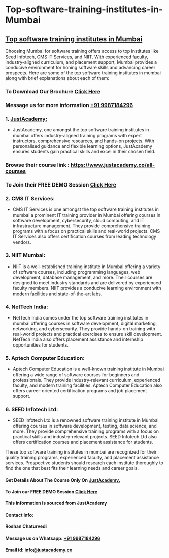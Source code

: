 # Top-software-training-institutes-in-Mumbai
## [Top software training institutes in Mumbai](https://www.justacademy.co/program-detail/software-testing)
Choosing Mumbai for software training offers access to top institutes like Seed Infotech, CMS IT Services, and NIIT. With experienced faculty, industry-aligned curriculum, and placement support, Mumbai provides a conducive environment for honing software skills and advancing career prospects.
Here are some of the top software training institutes in mumbai along with brief explanations about each of them:

### To Download Our Brochure [Click Here](https://www.justacademy.co/download-brochure-for-free)
### Message us for more information [+91 9987184296](https://api.whatsapp.com/send?phone=9987184296)

### 1. [JustAcademy:](https://www.justacademy.co/)
   - JustAcademy, one amongst the top software training institutes in mumbai
 offers industry-aligned training programs with expert instructors, comprehensive resources, and hands-on projects. With personalised guidance and flexible learning options, JustAcademy ensures students gain practical skills and excel in their chosen field. 

### Browse their course link : https://www.justacademy.co/all-courses 
### To Join their FREE DEMO Session [Click Here](https://www.justacademy.co/register-for-course-demo)

### 2. CMS IT Services:
   - CMS IT Services is one amongst the top software training institutes in mumbai a prominent IT training provider in Mumbai offering courses in software development, cybersecurity, cloud computing, and IT infrastructure management. They provide comprehensive training programs with a focus on practical skills and real-world projects. CMS IT Services also offers certification courses from leading technology vendors.

### 3. NIIT Mumbai:
   - NIIT is a well-established training institute in Mumbai offering a variety of software courses, including programming languages, web development, database management, and more. Their courses are designed to meet industry standards and are delivered by experienced faculty members. NIIT provides a conducive learning environment with modern facilities and state-of-the-art labs.

### 4. NetTech India:
   - NetTech India comes under the top software training institutes in mumbai offering courses in software development, digital marketing, networking, and cybersecurity. They provide hands-on training with real-world projects and practical exercises to ensure skill development. NetTech India also offers placement assistance and internship opportunities for students.

### 5. Aptech Computer Education:
   - Aptech Computer Education is a well-known training institute in Mumbai offering a wide range of software courses for beginners and professionals. They provide industry-relevant curriculum, experienced faculty, and modern training facilities. Aptech Computer Education also offers career-oriented certification programs and job placement support.

### 6. SEED Infotech Ltd:
   - SEED Infotech Ltd is a renowned software training institute in Mumbai offering courses in software development, testing, data science, and more. They provide comprehensive training programs with a focus on practical skills and industry-relevant projects. SEED Infotech Ltd also offers certification courses and placement assistance for students.

These top software training institutes in mumbai are recognized for their quality training programs, experienced faculty, and placement assistance services. Prospective students should research each institute thoroughly to find the one that best fits their learning needs and career goals.

#### Get Details About The Course Only On [JustAcademy.](https://www.justacademy.co/)
#### To Join our FREE DEMO Session [Click Here](https://www.justacademy.co/register-for-course-demo)
#### This information is sourced from JustAcademy
#### Contact Info:
#### Roshan Chaturvedi
#### Message us on Whatsapp: [+91 9987184296](https://api.whatsapp.com/send?phone=9987184296)
#### Email id: info@justacademy.co
